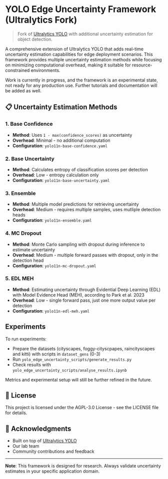 # YOLO Edge Uncertainty Framework (Ultralytics Fork)

> Fork of [Ultralytics YOLO](README_Original.md) with additional uncertainty estimation for object detection.

A comprehensive extension of Ultralytics YOLO that adds real-time uncertainty estimation capabilities for edge deployment scenarios. This framework provides multiple uncertainty estimation methods while focusing on minimizing computational overhead, making it suitable for resource-constrained environments. 

Work is currently in progress, and the framework is an experimental state, not ready for any production use. Further tutorials and documentation will be added as well.

## 📋 Uncertainty Estimation Methods

### 1. **Base Confidence**
- **Method**: Uses `1 - max(confidence_scores)` as uncertainty
- **Overhead**: Minimal - no additional computation
- **Configuration**: `yolo11n-base-confidence.yaml`

### 2. **Base Uncertainty**
- **Method**: Calculates entropy of classification scores per detection
- **Overhead**: Low - entropy calculation only
- **Configuration**: `yolo11n-base-uncertainty.yaml`

### 3. **Ensemble**
- **Method**: Multiple model predictions for retrieving uncertainty
- **Overhead**: Medium - requires multiple samples, uses mutliple detection heads
- **Configuration**: `yolo11n-ensemble.yaml`

### 4. **MC Dropout**
- **Method**: Monte Carlo sampling with dropout during inference to estimate uncertainty
- **Overhead**: Medium - multiple forward passes with dropout, only in the detection head
- **Configuration**: `yolo11n-mc-dropout.yaml`

### 5. **EDL MEH**
- **Method**: Estimating uncertainty through Evidential Deep Learning (EDL) with Model Evidence Head (MEH), according to Park et al. 2023
- **Overhead**: Low - single forward pass, just one more output value per detection
- **Configuration**: `yolo11n-edl-meh.yaml`

## Experiments
To run experiments:
- Prepare the datasets (cityscapes, foggy-cityscpapes, raincityscapes and kitti) with scripts in `dataset_gens` (0-3)
- Run `yolo_edge_uncertainty_scripts/generate_results.py`
- Check results with `yolo_edge_uncertainty_scripts/analyse_results.ipynb`

Metrics and experimental setup will still be further refined in the future.

## 📄 License

This project is licensed under the AGPL-3.0 License - see the LICENSE file for details.

## 🙏 Acknowledgments

- Built on top of [Ultralytics YOLO](https://github.com/ultralytics/ultralytics)
- Our lab team
- Community contributions and feedback

---

**Note**: This framework is designed for research. Always validate uncertainty estimates in your specific application domain. 